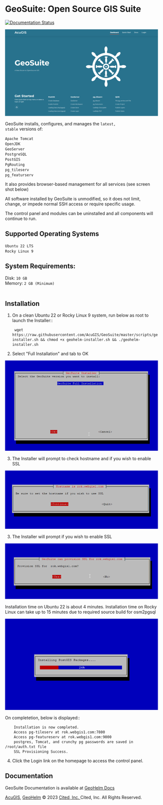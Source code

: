 # GeoSuite: Open Source GIS Suite

[![Documentation Status](https://readthedocs.org/projects/geohelm/badge/?version=latest)](https://geohelm.docs.acugis.com/en/latest/?badge=latest)


![GeoHelm Logo](docs/_static/GeoSuite-Landing-Page.png)

GeoSuite installs, configures, and manages the <code>latest, stable</code> versions of:

<code>Apache Tomcat</code><br />
<code>OpenJDK</code><br />
<code>GeoServer</code><br />
<code>PostgreSQL</code><br />
<code>PostGIS</code><br />
<code>PgRouting</code><br />
<code>pg_tileserv</code><br />
<code>pg_featurserv</code><br />

It also provides browser-based management for all services (see screen shot below)

All software installed by GeoSuite is unmodified, so it does not limit, change, or impede normal SSH access or require specific usage.  <br />

The control panel and modules can be uninstalled and all components will continue to run.<br />



## Supported Operating Systems <br/>
		
<code>Ubuntu 22 LTS</code><br />
<code>Rocky Linux 9</code>

## System Requirements: <br />
Disk: <code>10 GB</code><br />
Memory: <code>2 GB (Minimum) </code><br /> 

## Installation

1. On a clean Ubuntu 22 or Rocky Linux 9 system, run below as root to launch the Installer::

      	wget https://raw.githubusercontent.com/AcuGIS/GeoSuite/master/scripts/geohelm-installer.sh && chmod +x geohelm-installer.sh && ./geohelm-installer.sh


2.  Select "Full Installation" and tab to OK

![GeoHelm Installer](docs/_static/Install-2.png)

3.  The Installer will prompt to check hostname and if you wish to enable SSL

![GeoHelm Installer](docs/_static/Install-3.png)

3.  The Installer will prompt if you wish to enable SSL

![GeoHelm Installer](docs/_static/Install-4.png)

Installation time on Ubuntu 22 is about 4 minutes.  Installation time on Rocky Linux can take up to 15 minutes due to required source build for osm2pgsql

![GeoHelm Installer](docs/_static/Install-5.png)

On completetion, below is displayed::

		Installation is now completed.
		Access pg-tileserv at rok.webgis1.com:7800
		Access pg-featureserv at rok.webgis1.com:9000
		postgres, Tomcat, and crunchy pg passwords are saved in /root/auth.txt file
		SSL Provisioning Success.

4. Click the Login link on the homepage to access the control panel.

## Documentation
GeoSuite Documentation is available at [GeoHelm Docs](https://www.acugis.com/geohelm/docs/)


[AcuGIS](https://www.acugis.com/), [GeoHelm](https://geohelm.org) &copy; 2023 [Cited, Inc. ](https://www.citedcorp.com)Cited, Inc. All Rights Reserved.
